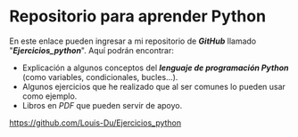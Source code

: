 # **Repositorio para aprender Python**
En este enlace pueden ingresar a mi repositorio de ***GitHub*** llamado "***Ejercicios_python***". Aquí podrán encontrar:
- Explicación a algunos conceptos del ***lenguaje de programación Python*** (como variables, condicionales, bucles...).
- Algunos ejercicios que he realizado que al ser comunes lo pueden usar como ejemplo.
- Libros en _PDF_ que pueden servir de apoyo.

https://github.com/Louis-Du/Ejercicios_python
